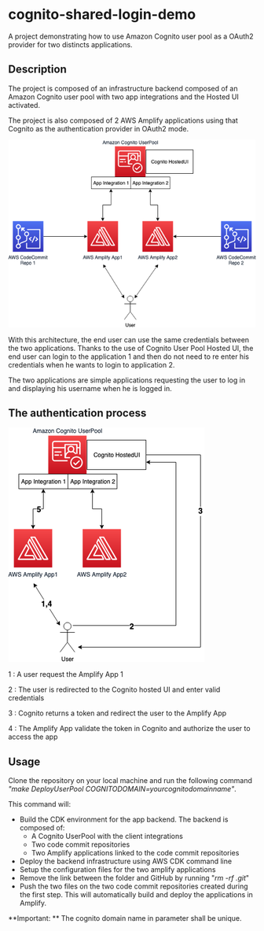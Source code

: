 # cognito-shared-login-demo
A project demonstrating how to use Amazon Cognito user pool as a OAuth2 provider for two distincts applications.

## Description

The project is composed of an infrastructure backend composed of an Amazon Cognito user pool with two app integrations and the Hosted UI activated.

The project is also composed of 2 AWS Amplify applications using that Cognito as the authentication provider in OAuth2 mode. 

![Image of Architecture](archi/archi1.png)

With this architecture, the end user can use the same credentials between the two applications. Thanks to the use of Cognito User Pool Hosted UI, the end user can login to the application 1 and then do not need to re enter his credentials when he wants to login to application 2.

The two applications are simple applications requesting the user to log in and displaying his username when he is logged in.

## The authentication process

![Image of Architecture](archi/archi2.png)

1 : A user request the Amplify App 1

2 : The user is redirected to the Cognito hosted UI and enter valid credentials

3 : Cognito returns a token and redirect the user to the Amplify App

4 : The Amplify App validate the token in Cognito and authorize the user to access the app

## Usage

Clone the repository on your local machine and run the following command *"make DeployUserPool COGNITODOMAIN=yourcognitodomainname"*.

This command will:

- Build the CDK environment for the app backend. The backend is composed of:
    - A Cognito UserPool with the client integrations
    - Two code commit repositories
    - Two Amplify applications linked to the code commit repositories
- Deploy the backend infrastructure using AWS CDK command line
- Setup the configuration files for the two amplify applications
- Remove the link between the folder and GitHub by running "*rm -rf .git*"
- Push the two files on the two code commit repositories created during the first step. This will automatically build and deploy the applications in Amplify.

**Important: ** The cognito domain name in parameter shall be unique.
